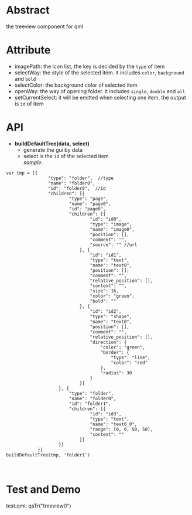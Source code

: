 # Abstract  
the treeview component for qml  

# Attribute
* imagePath: the icon list, the key is decided by the `type` of item  
* selectWay: the style of the selected item. it includes `color`, `background` and `bold`  
* selectColor: the background color of selected item  
* openWay: the way of opening folder. it includes `single`, `double` and `all`  
* setCurrentSelect: it will be emitted when selecting one item, the output is `id` of item  

# API
* **buildDefaultTree(data, select)**  
    - generate the gui by data  
    - select is the `id` of the selected item  
_sample_:  
```
var tmp = [{
                "type": "folder",  //type
                "name": "folder0", 
                "id": "folder0",  //id
                "children": [{
                        "type": "page",
                        "name": "page0",
                        "id": "page0",
                        "children": [{
                                "id": "id0",
                                "type": "image",
                                "name": "image0",
                                "position": [],
                                "comment": "",
                                "source": "" //url
                            }, {
                                "id": "id1",
                                "type": "text",
                                "name": "text0",
                                "position": [],
                                "comment": "",
                                "relative_position": [],
                                "content": "",
                                "size": 16,
                                "color": "green",
                                "bold": ""
                            }, {
                                "id": "id2",
                                "type": "shape",
                                "name": "text0",
                                "position": [],
                                "comment": "",
                                "relative_position": [],
                                "direction": {
                                    "color": "green",
                                    "border": {
                                        "type": "line",
                                        "color": "red"
                                    },
                                    "radius": 30
                                }
                            }]
                    }, {
                        "type": "folder",
                        "name": "folder0",
                        "id": "folder1",
                        "children": [{
                                "id": "id3",
                                "type": "text",
                                "name": "text0_0",
                                "range": [0, 0, 50, 50],
                                "content": ""
                            }]
                    }]
            }]
buildDefaultTree(tmp, 'folder1')
```  
</br>

# Test and Demo
test.qml: qsTr("treeview0")  
</br>